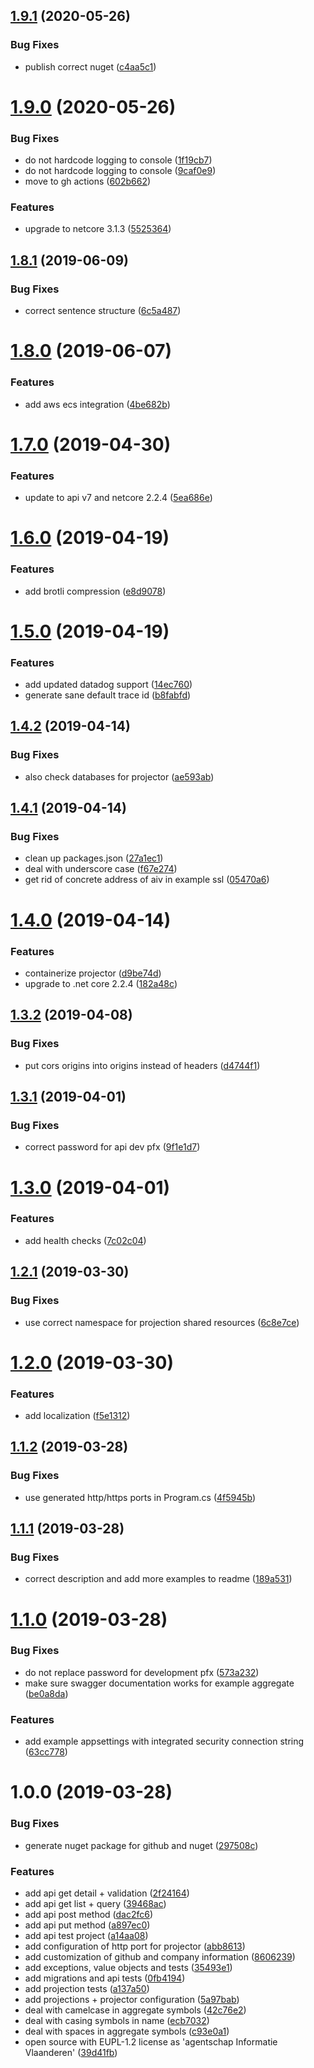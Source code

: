## [1.9.1](https://github.com/informatievlaanderen/templates/compare/v1.9.0...v1.9.1) (2020-05-26)


### Bug Fixes

* publish correct nuget ([c4aa5c1](https://github.com/informatievlaanderen/templates/commit/c4aa5c1668ff8f508244f4a51fe59d4cf2778437))

# [1.9.0](https://github.com/informatievlaanderen/templates/compare/v1.8.1...v1.9.0) (2020-05-26)


### Bug Fixes

* do not hardcode logging to console ([1f19cb7](https://github.com/informatievlaanderen/templates/commit/1f19cb7eccf70889835cf1b9a757ef1474c45a1d))
* do not hardcode logging to console ([9caf0e9](https://github.com/informatievlaanderen/templates/commit/9caf0e95d5d5c07cbca480fd07774d381cfeb90b))
* move to gh actions ([602b662](https://github.com/informatievlaanderen/templates/commit/602b662dd872c7631d0523b858c72a59a81dda91))


### Features

* upgrade to netcore 3.1.3 ([5525364](https://github.com/informatievlaanderen/templates/commit/55253645ba6efc3c79bf41373f99968c0a36d332))

## [1.8.1](https://github.com/informatievlaanderen/templates/compare/v1.8.0...v1.8.1) (2019-06-09)


### Bug Fixes

* correct sentence structure ([6c5a487](https://github.com/informatievlaanderen/templates/commit/6c5a487))

# [1.8.0](https://github.com/informatievlaanderen/templates/compare/v1.7.0...v1.8.0) (2019-06-07)


### Features

* add aws ecs integration ([4be682b](https://github.com/informatievlaanderen/templates/commit/4be682b))

# [1.7.0](https://github.com/informatievlaanderen/templates/compare/v1.6.0...v1.7.0) (2019-04-30)


### Features

* update to api v7 and netcore 2.2.4 ([5ea686e](https://github.com/informatievlaanderen/templates/commit/5ea686e))

# [1.6.0](https://github.com/informatievlaanderen/templates/compare/v1.5.0...v1.6.0) (2019-04-19)


### Features

* add brotli compression ([e8d9078](https://github.com/informatievlaanderen/templates/commit/e8d9078))

# [1.5.0](https://github.com/informatievlaanderen/templates/compare/v1.4.2...v1.5.0) (2019-04-19)


### Features

* add updated datadog support ([14ec760](https://github.com/informatievlaanderen/templates/commit/14ec760))
* generate sane default trace id ([b8fabfd](https://github.com/informatievlaanderen/templates/commit/b8fabfd))

## [1.4.2](https://github.com/informatievlaanderen/templates/compare/v1.4.1...v1.4.2) (2019-04-14)


### Bug Fixes

* also check databases for projector ([ae593ab](https://github.com/informatievlaanderen/templates/commit/ae593ab))

## [1.4.1](https://github.com/informatievlaanderen/templates/compare/v1.4.0...v1.4.1) (2019-04-14)


### Bug Fixes

* clean up packages.json ([27a1ec1](https://github.com/informatievlaanderen/templates/commit/27a1ec1))
* deal with underscore case ([f67e274](https://github.com/informatievlaanderen/templates/commit/f67e274))
* get rid of concrete address of aiv in example ssl ([05470a6](https://github.com/informatievlaanderen/templates/commit/05470a6))

# [1.4.0](https://github.com/informatievlaanderen/templates/compare/v1.3.2...v1.4.0) (2019-04-14)


### Features

* containerize projector ([d9be74d](https://github.com/informatievlaanderen/templates/commit/d9be74d))
* upgrade to .net core 2.2.4 ([182a48c](https://github.com/informatievlaanderen/templates/commit/182a48c))

## [1.3.2](https://github.com/informatievlaanderen/templates/compare/v1.3.1...v1.3.2) (2019-04-08)


### Bug Fixes

* put cors origins into origins instead of headers ([d4744f1](https://github.com/informatievlaanderen/templates/commit/d4744f1))

## [1.3.1](https://github.com/informatievlaanderen/templates/compare/v1.3.0...v1.3.1) (2019-04-01)


### Bug Fixes

* correct password for api dev pfx ([9f1e1d7](https://github.com/informatievlaanderen/templates/commit/9f1e1d7))

# [1.3.0](https://github.com/informatievlaanderen/templates/compare/v1.2.1...v1.3.0) (2019-04-01)


### Features

* add health checks ([7c02c04](https://github.com/informatievlaanderen/templates/commit/7c02c04))

## [1.2.1](https://github.com/informatievlaanderen/templates/compare/v1.2.0...v1.2.1) (2019-03-30)


### Bug Fixes

* use correct namespace for projection shared resources ([6c8e7ce](https://github.com/informatievlaanderen/templates/commit/6c8e7ce))

# [1.2.0](https://github.com/informatievlaanderen/templates/compare/v1.1.2...v1.2.0) (2019-03-30)


### Features

* add localization ([f5e1312](https://github.com/informatievlaanderen/templates/commit/f5e1312))

## [1.1.2](https://github.com/informatievlaanderen/templates/compare/v1.1.1...v1.1.2) (2019-03-28)


### Bug Fixes

* use generated http/https ports in Program.cs ([4f5945b](https://github.com/informatievlaanderen/templates/commit/4f5945b))

## [1.1.1](https://github.com/informatievlaanderen/templates/compare/v1.1.0...v1.1.1) (2019-03-28)


### Bug Fixes

* correct description and add more examples to readme ([189a531](https://github.com/informatievlaanderen/templates/commit/189a531))

# [1.1.0](https://github.com/informatievlaanderen/templates/compare/v1.0.0...v1.1.0) (2019-03-28)


### Bug Fixes

* do not replace password for development pfx ([573a232](https://github.com/informatievlaanderen/templates/commit/573a232))
* make sure swagger documentation works for example aggregate ([be0a8da](https://github.com/informatievlaanderen/templates/commit/be0a8da))


### Features

* add example appsettings with integrated security connection string ([63cc778](https://github.com/informatievlaanderen/templates/commit/63cc778))

# 1.0.0 (2019-03-28)


### Bug Fixes

* generate nuget package for github and nuget ([297508c](https://github.com/informatievlaanderen/templates/commit/297508c))


### Features

* add api get detail + validation ([2f24164](https://github.com/informatievlaanderen/templates/commit/2f24164))
* add api get list + query ([39468ac](https://github.com/informatievlaanderen/templates/commit/39468ac))
* add api post method ([dac2fc6](https://github.com/informatievlaanderen/templates/commit/dac2fc6))
* add api put method ([a897ec0](https://github.com/informatievlaanderen/templates/commit/a897ec0))
* add api test project ([a14aa08](https://github.com/informatievlaanderen/templates/commit/a14aa08))
* add configuration of http port for projector ([abb8613](https://github.com/informatievlaanderen/templates/commit/abb8613))
* add customization of github and company information ([8606239](https://github.com/informatievlaanderen/templates/commit/8606239))
* add exceptions, value objects and tests ([35493e1](https://github.com/informatievlaanderen/templates/commit/35493e1))
* add migrations and api tests ([0fb4194](https://github.com/informatievlaanderen/templates/commit/0fb4194))
* add projection tests ([a137a50](https://github.com/informatievlaanderen/templates/commit/a137a50))
* add projections + projector configuration ([5a97bab](https://github.com/informatievlaanderen/templates/commit/5a97bab))
* deal with camelcase in aggregate symbols ([42c76e2](https://github.com/informatievlaanderen/templates/commit/42c76e2))
* deal with casing symbols in name ([ecb7032](https://github.com/informatievlaanderen/templates/commit/ecb7032))
* deal with spaces in aggregate symbols ([c93e0a1](https://github.com/informatievlaanderen/templates/commit/c93e0a1))
* open source with EUPL-1.2 license as 'agentschap Informatie Vlaanderen' ([39d41fb](https://github.com/informatievlaanderen/templates/commit/39d41fb))

